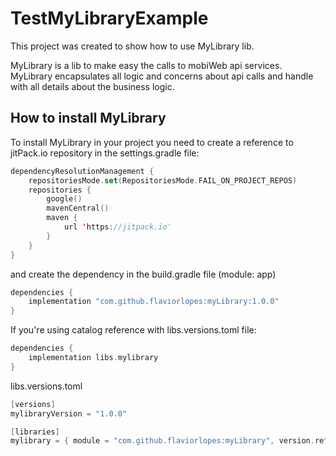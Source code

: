 # TestMyLibraryExample
 
This project was created to show how to use MyLibrary lib.

MyLibrary is a lib to make easy the calls to mobiWeb api services. MyLibrary encapsulates all logic and concerns about api calls and handle with all details about the business logic.

## How to install MyLibrary ##

To install MyLibrary in your project you need to create a reference to jitPack.io repository in the settings.gradle file:

``` kotlin
dependencyResolutionManagement {
    repositoriesMode.set(RepositoriesMode.FAIL_ON_PROJECT_REPOS)
    repositories {
        google()
        mavenCentral()
        maven {
            url 'https://jitpack.io'
        }
    }
}
```

and create the dependency in the build.gradle file (module: app)

``` kotlin
dependencies {
    implementation "com.github.flaviorlopes:myLibrary:1.0.0"
}
```

If you're using catalog reference with libs.versions.toml file:

``` kotlin
dependencies {
    implementation libs.mylibrary
}
```

libs.versions.toml
``` kotlin
[versions]
mylibraryVersion = "1.0.0"

[libraries]
mylibrary = { module = "com.github.flaviorlopes:myLibrary", version.ref = "mylibraryVersion" }
``` 

